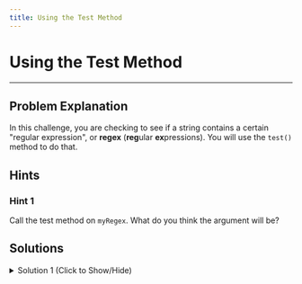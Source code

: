 ```yaml
---
title: Using the Test Method
---
```

# Using the Test Method

---
## Problem Explanation
In this challenge, you are checking to see if a string contains a certain "regular expression", or **regex** (**reg**ular **ex**pressions). You will use the `test()` method to do that.

## Hints

### Hint 1

Call the test method on `myRegex`. What do you think the argument will be?

## Solutions

<details><summary>Solution 1 (Click to Show/Hide)</summary>

```javascript
let myString = "Hello, World!";
let myRegex = /Hello/;
let result = myRegex.test(myString); // Change this line
```
</details>
